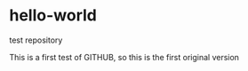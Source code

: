 # hello-world

test repository

This is a first test of GITHUB, so this is the first original version
